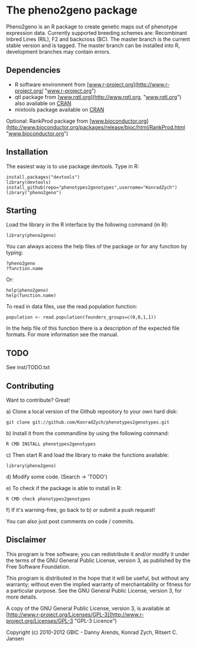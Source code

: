 The pheno2geno package
======================
Pheno2geno is an R package to create genetic maps out of phenotype expression data. 
Currently supported breeding schemes are: Recombinant Inbred Lines (RIL), F2 and 
backcross (BC). The master branch is the current stable version and is tagged. The 
master branch can be installed into R, development branches may contain errors.

Dependencies
------------
+ R software environment from [www.r-project.org](http://www.r-project.org/ "www.r-project.org")
+ qtl package from [www.rqtl.org](http://www.rqtl.org, "www.rqtl.org") also available on [CRAN](http://cran.r-project.org/web/packages/qtl/index.html "http://cran.r-project.org/web/packages/qtl/index.html")
+ mixtools package available on [CRAN](http://cran.r-project.org/web/packages/mixtools/index.html "http://cran.r-project.org/web/packages/mixtools/index.html")

Optional:
RankProd package from [www.bioconductor.org](http://www.bioconductor.org/packages/release/bioc/html/RankProd.html "www.bioconductor.org")

Installation
------------
The easiest way is to use package devtools. Type in R:

    install.packages("devtools")
    library(devtools)
    install_github(repo="phenotypes2genotypes",username="KonradZych")
    library("pheno2geno")

Starting
--------
Load the library in the R interface by the following command (in R):

    library(pheno2geno)

You can always access the help files of the package or for any function by typing:

    ?pheno2geno
    ?function.name

Or:

    help(pheno2geno)
    help(function.name)

To read in data files, use the read.population function:

    population <- read.population(founders_groups=c(0,0,1,1))

In the help file of this function there is a description of the expected file formats. For more information see the manual.

TODO
----

See inst/TODO.txt

Contributing
------------

Want to contribute? Great!

a) Clone a local version of the Github repository to your own hard disk:

    git clone git://github.com/KonradZych/phenotypes2genotypes.git

b) Install it from the commandline by using the following command:

    R CMD INSTALL phenotypes2genotypes

c) Then start R and load the library to make the functions available:

    library(pheno2geno)

d) Modify some code. (Search -> 'TODO')

e) To check if the package is able to install in R:

    R CMD check phenotypes2genotypes

f) If it's warning-free, go back to b) or submit a push request!

You can also just post comments on code / commits.

Disclaimer
----------
This program is free software; you can redistribute it and/or
modify it under the terms of the GNU General Public License,
version 3, as published by the Free Software Foundation.

This program is distributed in the hope that it will be useful,
but without any warranty; without even the implied warranty of
merchantability or fitness for a particular purpose.  See the GNU
General Public License, version 3, for more details.

A copy of the GNU General Public License, version 3, is available
at [http://www.r-project.org/Licenses/GPL-3](http://www.r-project.org/Licenses/GPL-3 "GPL-3 Licence")

Copyright (c) 2010-2012 GBIC - Danny Arends, Konrad Zych, Ritsert C. Jansen
